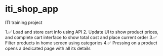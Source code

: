 # iti_shop_app

ITI training project

1.✅ Load and store cart info using API
2. Update UI to show product prices, and complete cart interface to show total cost and place current order
3.✅ Filter products in home screen using categories
4.✅ Pressing on a product opens a dedicated page with all its details